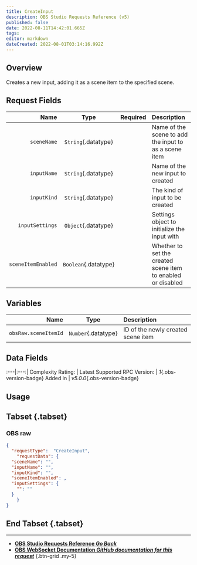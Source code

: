 ```yaml
---
title: CreateInput
description: OBS Studio Requests Reference (v5)
published: false
date: 2022-08-11T14:42:01.665Z
tags: 
editor: markdown
dateCreated: 2022-08-01T03:14:16.992Z
---
```


## Overview
Creates a new input, adding it as a scene item to the specified scene.

## Request Fields
Name | Type | Required| Description |
----:|:----:|:-------:|:------------|
`sceneName` | `String`{.datatype} | <i class="mdi mdi-check-bold"></i> | Name of the scene to add the input to as a scene item
`inputName` | `String`{.datatype} | <i class="mdi mdi-check-bold"></i> | Name of the new input to created
`inputKind` | `String`{.datatype} | <i class="mdi mdi-check-bold"></i> | The kind of input to be created
`inputSettings` | `Object`{.datatype} | <i class="mdi mdi-close-thick"></i> | Settings object to initialize the input with
`sceneItemEnabled` | `Boolean`{.datatype} | <i class="mdi mdi-close-thick"></i> | Whether to set the created scene item to enabled or disabled

## Variables
Name | Type | Description | 
----:|:---------:|:------------|
`obsRaw.sceneItemId` | `Number`{.datatype} | ID of the newly created scene item

## Data Fields
:---|:---:|
Complexity Rating: | <span class="stars stars--3"></span>
Latest Supported RPC Version: | *1*{.obs-version-badge}
Added in | *v5.0.0*{.obs-version-badge}

## Usage
## Tabset {.tabset}
### OBS raw
```json
{
  "requestType":  "CreateInput",
	"requestData": {	
  "sceneName": "",
  "inputName": "",
  "inputKind": "",
  "sceneItemEnabled": ,
  "inputSettings": {
    "": ""
  }
	}
}
```
## End Tabset {.tabset}

---

- [<i class="mdi mdi-chevron-left"></i>**OBS Studio Requests Reference *Go Back***](/en/Broadcasters/OBS/Requests)
- [<i class="mdi mdi-github"></i> **OBS WebSocket Documentation *GitHub documentation for this request***](https://github.com/obsproject/obs-websocket/blob/master/docs/generated/protocol.md#createinput)
{.btn-grid .my-5}